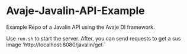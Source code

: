 # Avaje-Javalin-API-Example

Example Repo of a Javalin API using the Avaje DI framework.

Use `run.sh` to start the server. After, you can send requests to get a sus image 'http://localhost:8080/javalin/get `
